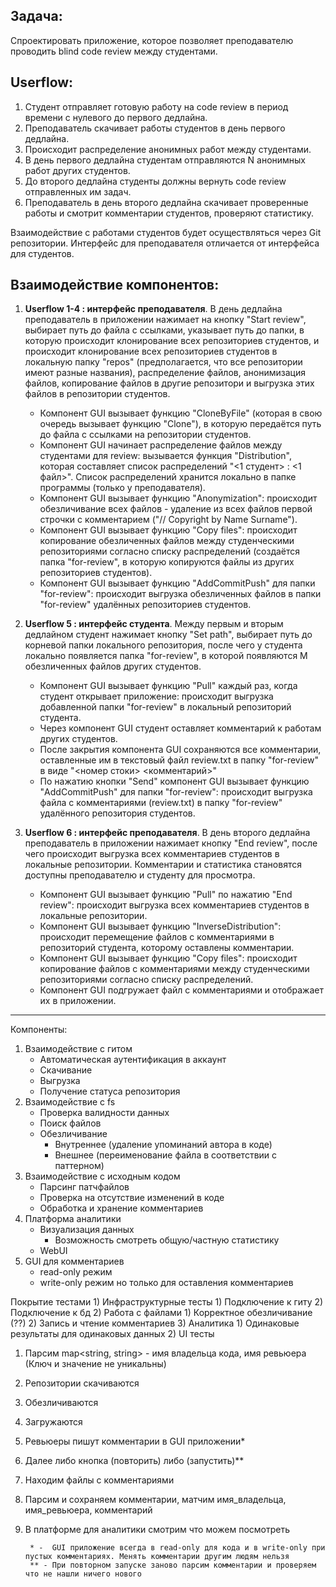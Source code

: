 ## Задача: 
Спроектировать приложение, которое позволяет преподавателю проводить blind code review между студентами.

## Userflow: 

1) Студент отправляет готовую работу на code review в период времени с нулевого до первого дедлайна.
2) Преподаватель скачивает работы студентов в день первого дедлайна.
3) Происходит распределение анонимных работ между студентами.
4) В день первого дедлайна студентам отправляются N анонимных работ других студентов.
5) До второго дедлайна студенты должны вернуть code review отправленных им задач.
6) Преподаватель в день второго дедлайна скачивает проверенные работы и смотрит комментарии студентов, проверяют статистику.

Взаимодействие с работами студентов будет осуществляться через Git репозитории. Интерфейс для преподавателя отличается от интерфейса для студентов.

## Взаимодействие компонентов: 
1) **Userflow 1-4 : интерфейс преподавателя**. 
	В день дедлайна преподаватель в приложении нажимает на кнопку "Start review", выбирает путь до файла с ссылками, указывает путь до папки, в которую происходит клонирование всех репозиториев студентов, и происходит клонирование всех репозиториев студентов в локальную папку "repos" (предполагается, что все репозитории имеют разные названия), распределение файлов, анонимизация файлов, копирование файлов в другие репозитори и выгрузка этих файлов в репозитории студентов.
	- Компонент GUI вызывает функцию "CloneByFile" (которая в свою очередь вызывает функцию "Clone"), в которую передаётся путь до файла с ссылками на репозитории студентов.
	- Компонент GUI начинает распределение файлов между студентами для review: вызывается функция "Distribution", которая составляет список распределений "<1 студент> : <1 файл>". Список распределений хранится локально в папке программы (только у преподавателя).
	- Компонент GUI вызывает функцию "Anonymization": происходит обезличивание всех файлов - удаление из всех файлов первой строчки с комментарием ("// Copyright by Name Surname").
	- Компонент GUI вызывает функцию "Copy files": происходит копирование обезличенных файлов между студенческими репозиториями согласно списку распределений (создаётся папка "for-review", в которую копируются файлы из других репозиториев студентов).
	- Компонент GUI вызывает функцию "AddCommitPush" для папки "for-review": происходит выгрузка обезличенных файлов в папки "for-review" удалённых репозиториев студентов.

3) **Userflow 5 : интерфейс студента**. 
	Между первым и вторым дедлайном студент нажимает кнопку "Set path", выбирает путь до корневой папки локального репозитория, после чего у студента локально появляется папка "for-review", в которой появляются M обезличенных файлов других студентов.
	- Компонент GUI вызывает функцию "Pull" каждый раз, когда студент открывает приложение: происходит выгрузка добавленной папки "for-review" в локальный репозиторий студента.
	- Через компонент GUI студент оставляет комментарий к работам других студентов.
	- После закрытия компонента GUI сохраняются все комментарии, оставленные им в текстовый файл review.txt в папку "for-review" в виде "<номер стоки> <комментарий>"
	- По нажатию кнопки "Send" компонент GUI вызывает функцию "AddCommitPush" для папки "for-review": происходит выгрузка файла с комментариями (review.txt) в папку "for-review" удалённого репозитория студентов.

4) **Userflow 6 : интерфейс преподавателя**. 
	В день второго дедлайна преподаватель в приложении нажимает кнопку "End review", после чего происходит выгрузка всех комментариев студентов в локальные репозитории. Комментарии и статистика становятся доступны преподавателю и студенту для просмотра.
	- Компонент GUI вызывает функцию "Pull" по нажатию "End review": происходит выгрузка всех комментариев студентов в локальные репозитории.
	- Компонент GUI вызывает функцию "InverseDistribution": происходит перемещение файлов с комментариями в репозиторий студента, которому оставлены комментарии.
	- Компонент GUI вызывает функцию "Copy files": происходит копирование файлов с комментариями между студенческими репозиториями согласно списку распределений.
	- Компонент GUI подгружает файл с комментариями и отображает их в приложении.

------------------------------

Компоненты:
1) Взаимодействие с гитом
	- Автоматическая аутентификация в аккаунт
	- Скачивание
	- Выгрузка
	- Получение статуса репозитория	
2) Взаимодействие с fs
	- Проверка валидности данных
	- Поиск файлов
	- Обезличивание
		-  Внутреннее (удаление упоминаний автора в коде)
		- Внешнее (переименование файла в соответствии с паттерном) 
3) Взаимодействие с исходным кодом
	- Парсинг патчфайлов
	- Проверка на отсутствие изменений в коде
	- Обработка и хранение комментариев
4) Платформа аналитики
	- Визуализация данных 
		- Возможность смотреть общую/частную статистику 
	- WebUI
5) GUI для комментариев
	- read-only режим
	- write-only режим но только для оставления комментариев


Покрытие тестами
	1) Инфраструктурные тесты
			1) Подключение к гиту
			2) Подключение к бд
	2) Работа с файлами
		1) Корректное обезличивание (??)
		2) Запись и чтение комментариев
	3) Аналитика
		1) Одинаковые результаты для одинаковых данных
		2) UI тесты

1) Парсим map<string, string>  - имя владельца кода, имя ревьюера (Ключ и значение не уникальны)
2) Репозитории скачиваются
3) Обезличиваются
4) Загружаются
5) Ревьюеры пишут комментарии в GUI приложении*
6) Далее либо кнопка (повторить) либо (запустить)**
7) Находим файлы с комментариями
8) Парсим и сохраняем комментарии, матчим имя_владельца, имя_ревьюера, комментарий
9) В платформе для аналитики смотрим что можем посмотреть

		* -  GUI приложение всегда в read-only для кода и в write-only при пустых комментариях. Менять комментарии другим людям нельзя
		** - При повторном запуске заново парсим комментарии и проверяем что не нашли ничего нового
